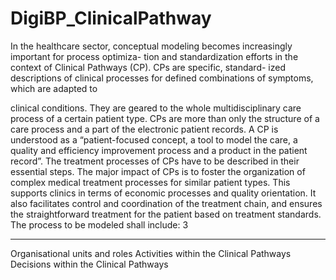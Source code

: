 # DigiBP_ClinicalPathway

In the healthcare sector, conceptual modeling becomes increasingly important for process optimiza- tion and standardization efforts in the context of Clinical Pathways (CP). CPs are specific, standard- ized descriptions of clinical processes for defined combinations of symptoms, which are adapted to

clinical conditions. They are geared to the whole multidisciplinary care process of a certain patient type. CPs are more than only the structure of a care process and a part of the electronic patient records. A CP is understood as a “patient-focused concept, a tool to model the care, a quality and efficiency improvement process and a product in the patient record”.
The treatment processes of CPs have to be described in their essential steps. The major impact of CPs is to foster the organization of complex medical treatment processes for similar patient types. This supports clinics in terms of economic processes and quality orientation. It also facilitates control and coordination of the treatment chain, and ensures the straightforward treatment for the patient based on treatment standards.
The process to be modeled shall include:
 3
- - -
Organisational units and roles 
Activities within the Clinical Pathways 
Decisions within the Clinical Pathways
